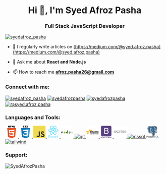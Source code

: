 <h1 align="center">Hi 👋, I'm Syed Afroz Pasha</h1>
<h3 align="center">Full Stack JavaScript Developer</h3>

<p align="left"> <a href="https://twitter.com/syedafroz_pasha" target="blank"><img src="https://img.shields.io/twitter/follow/syedafroz_pasha?logo=twitter&style=for-the-badge" alt="syedafroz_pasha" /></a> </p>

- 📝 I regularly write articles on [https://medium.com/@syed.afroz.pasha](https://medium.com/@syed.afroz.pasha)

- 💬 Ask me about **React and Node.js**

- 📫 How to reach me **afroz.pasha26@gmail.com**

<h3 align="left">Connect with me:</h3>
<p align="left">
<a href="https://twitter.com/syedafroz_pasha" target="blank"><img align="center" src="https://raw.githubusercontent.com/rahuldkjain/github-profile-readme-generator/master/src/images/icons/Social/twitter.svg" alt="syedafroz_pasha" height="30" width="40" /></a>
<a href="https://linkedin.com/in/syedafrozpasha" target="blank"><img align="center" src="https://raw.githubusercontent.com/rahuldkjain/github-profile-readme-generator/master/src/images/icons/Social/linked-in-alt.svg" alt="syedafrozpasha" height="30" width="40" /></a>
<a href="https://dev.to/syedafrozpasha" target="blank"><img align="center" src="https://cdn.jsdelivr.net/npm/simple-icons@3.0.1/icons/dev-dot-to.svg" alt="syedafrozpasha" height="30" width="40" /></a>
<a href="https://medium.com/@syed.afroz.pasha" target="blank"><img align="center" src="https://raw.githubusercontent.com/rahuldkjain/github-profile-readme-generator/master/src/images/icons/Social/medium.svg" alt="@syed.afroz.pasha" height="30" width="40" /></a>
</p>

<h3 align="left">Languages and Tools:</h3>
<p align="left"> 
 <a href="https://www.w3.org/html/" target="_blank"> <img src="https://raw.githubusercontent.com/devicons/devicon/master/icons/html5/html5-original-wordmark.svg" alt="html5" width="40" height="40"/> </a>
  <a href="https://www.w3schools.com/css/" target="_blank"> <img src="https://raw.githubusercontent.com/devicons/devicon/master/icons/css3/css3-original-wordmark.svg" alt="css3" width="40" height="40"/> </a>
  <a href="https://developer.mozilla.org/en-US/docs/Web/JavaScript" target="_blank"> <img src="https://raw.githubusercontent.com/devicons/devicon/master/icons/javascript/javascript-original.svg" alt="javascript" width="40" height="40"/> </a> 
    <a href="https://reactjs.org/" target="_blank"> <img src="https://raw.githubusercontent.com/devicons/devicon/master/icons/react/react-original-wordmark.svg" alt="react" width="40" height="40"/> </a> 
    <a href="https://nodejs.org" target="_blank"> <img src="https://raw.githubusercontent.com/devicons/devicon/master/icons/nodejs/nodejs-original-wordmark.svg" alt="nodejs" width="40" height="40"/> </a> 
  <a href="https://git-scm.com/" target="_blank"> <img src="https://www.vectorlogo.zone/logos/git-scm/git-scm-icon.svg" alt="git" width="40" height="40"/> </a>  
<a href="https://aws.amazon.com" target="_blank"> <img src="https://raw.githubusercontent.com/devicons/devicon/master/icons/amazonwebservices/amazonwebservices-original-wordmark.svg" alt="aws" width="40" height="40"/> </a>
 <a href="https://getbootstrap.com" target="_blank"> <img src="https://raw.githubusercontent.com/devicons/devicon/master/icons/bootstrap/bootstrap-plain-wordmark.svg" alt="bootstrap" width="40" height="40"/> </a>
 <a href="https://expressjs.com" target="_blank"> <img src="https://raw.githubusercontent.com/devicons/devicon/master/icons/express/express-original-wordmark.svg" alt="express" width="40" height="40"/> </a>
  <a href="https://www.microsoft.com/en-us/sql-server" target="_blank"> <img src="https://www.svgrepo.com/show/303229/microsoft-sql-server-logo.svg" alt="mssql" width="40" height="40"/> </a> 
  <a href="https://www.postgresql.org" target="_blank"> <img src="https://raw.githubusercontent.com/devicons/devicon/master/icons/postgresql/postgresql-original-wordmark.svg" alt="postgresql" width="40" height="40"/> </a> 
  <a href="https://tailwindcss.com/" target="_blank"> <img src="https://www.vectorlogo.zone/logos/tailwindcss/tailwindcss-icon.svg" alt="tailwind" width="40" height="40"/> </a> </p>

<h3 align="left">Support:</h3>
<p><a href="https://www.buymeacoffee.com/SyedAfrozPasha"> <img align="left" src="https://cdn.buymeacoffee.com/buttons/v2/default-yellow.png" height="50" width="210" alt="SyedAfrozPasha" /></a></p><br><br>
